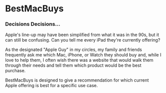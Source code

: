 # BestMacBuys

### Decisions Decisions...
<p>Apple's line-up may have been simplified from what it was in the 90s, but it can still be confusing. Can you tell me every iPad they're currently offering?</p>
<p>As the designated "Apple Guy" in my circles, my family and friends frequently ask me which Mac, iPhone, or Watch they should buy and, while I love to help them, I often wish there was a website that would walk them through their needs and tell them which product would be the best purchase.</p>
<p> BestMacBuys is designed to give a recommendation for which current Apple offering is best for a specific use case. </p>

